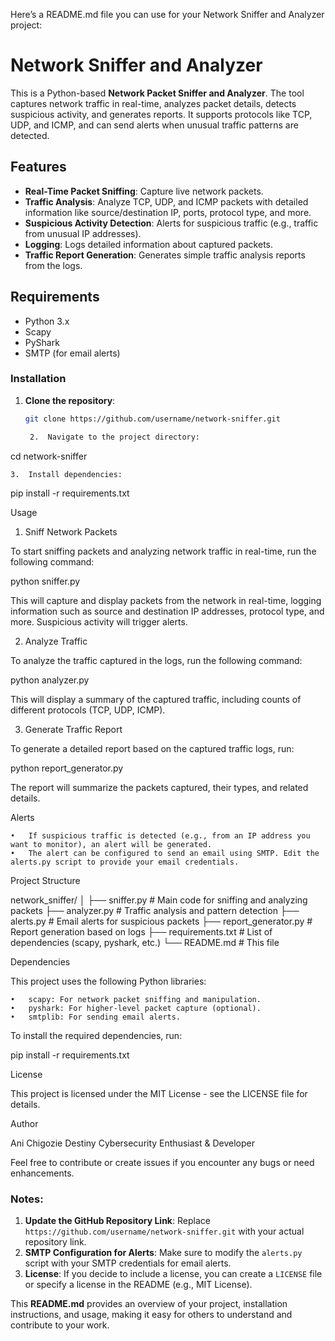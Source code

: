 Here’s a README.md file you can use for your Network Sniffer and Analyzer project:

# Network Sniffer and Analyzer

This is a Python-based **Network Packet Sniffer and Analyzer**. The tool captures network traffic in real-time, analyzes packet details, detects suspicious activity, and generates reports. It supports protocols like TCP, UDP, and ICMP, and can send alerts when unusual traffic patterns are detected.

## Features

- **Real-Time Packet Sniffing**: Capture live network packets.
- **Traffic Analysis**: Analyze TCP, UDP, and ICMP packets with detailed information like source/destination IP, ports, protocol type, and more.
- **Suspicious Activity Detection**: Alerts for suspicious traffic (e.g., traffic from unusual IP addresses).
- **Logging**: Logs detailed information about captured packets.
- **Traffic Report Generation**: Generates simple traffic analysis reports from the logs.

## Requirements

- Python 3.x
- Scapy
- PyShark
- SMTP (for email alerts)

### Installation

1. **Clone the repository**:
   ```bash
   git clone https://github.com/username/network-sniffer.git

	2.	Navigate to the project directory:

cd network-sniffer


	3.	Install dependencies:

pip install -r requirements.txt



Usage

1. Sniff Network Packets

To start sniffing packets and analyzing network traffic in real-time, run the following command:

python sniffer.py

This will capture and display packets from the network in real-time, logging information such as source and destination IP addresses, protocol type, and more. Suspicious activity will trigger alerts.

2. Analyze Traffic

To analyze the traffic captured in the logs, run the following command:

python analyzer.py

This will display a summary of the captured traffic, including counts of different protocols (TCP, UDP, ICMP).

3. Generate Traffic Report

To generate a detailed report based on the captured traffic logs, run:

python report_generator.py

The report will summarize the packets captured, their types, and related details.

Alerts

	•	If suspicious traffic is detected (e.g., from an IP address you want to monitor), an alert will be generated.
	•	The alert can be configured to send an email using SMTP. Edit the alerts.py script to provide your email credentials.

Project Structure

network_sniffer/
│
├── sniffer.py          # Main code for sniffing and analyzing packets
├── analyzer.py         # Traffic analysis and pattern detection
├── alerts.py           # Email alerts for suspicious packets
├── report_generator.py # Report generation based on logs
├── requirements.txt    # List of dependencies (scapy, pyshark, etc.)
└── README.md           # This file

Dependencies

This project uses the following Python libraries:

	•	scapy: For network packet sniffing and manipulation.
	•	pyshark: For higher-level packet capture (optional).
	•	smtplib: For sending email alerts.

To install the required dependencies, run:

pip install -r requirements.txt

License

This project is licensed under the MIT License - see the LICENSE file for details.

Author

Ani Chigozie Destiny
Cybersecurity Enthusiast & Developer

Feel free to contribute or create issues if you encounter any bugs or need enhancements.

### Notes:
1. **Update the GitHub Repository Link**: Replace `https://github.com/username/network-sniffer.git` with your actual repository link.
2. **SMTP Configuration for Alerts**: Make sure to modify the `alerts.py` script with your SMTP credentials for email alerts.
3. **License**: If you decide to include a license, you can create a `LICENSE` file or specify a license in the README (e.g., MIT License).

This **README.md** provides an overview of your project, installation instructions, and usage, making it easy for others to understand and contribute to your work.